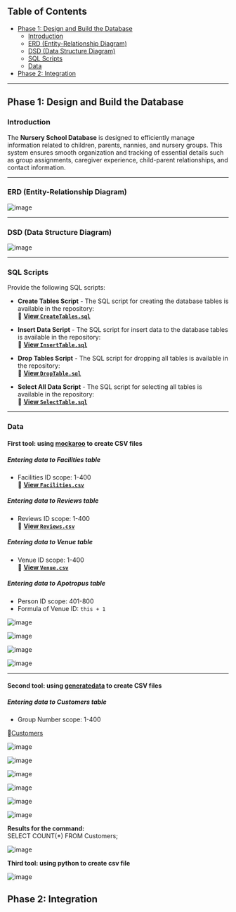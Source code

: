 
## Table of Contents  
- [Phase 1: Design and Build the Database](#phase-1-design-and-build-the-database)  
  - [Introduction](#introduction)  
  - [ERD (Entity-Relationship Diagram)](#erd-entity-relationship-diagram)  
  - [DSD (Data Structure Diagram)](#dsd-data-structure-diagram)  
  - [SQL Scripts](#sql-scripts)  
  - [Data](#data)  
- [Phase 2: Integration](#phase-2-integration)  

---

## Phase 1: Design and Build the Database  

### Introduction  

The **Nursery School Database** is designed to efficiently manage information related to children, parents, nannies, and nursery groups. This system ensures smooth organization and tracking of essential details such as group assignments, caregiver experience, child-parent relationships, and contact information.  

---

### ERD (Entity-Relationship Diagram)  
![image](https://github.com/user-attachments/assets/d5b40409-fc1b-4980-ae7e-56ee42eb001b)

---

### DSD (Data Structure Diagram)  
![image](https://github.com/user-attachments/assets/9e3fdab6-c707-408e-982b-08ae5caff077)

---

### SQL Scripts  

Provide the following SQL scripts:  

- **Create Tables Script** - The SQL script for creating the database tables is available in the repository:  
📜 **[View `CreateTables.sql`](https://github.com/EfratAharoni/DBProject5785/blob/main/Phase1/scripts/CreateTables.sql)**  

- **Insert Data Script** - The SQL script for insert data to the database tables is available in the repository:  
📜 **[View `InsertTable.sql`](https://github.com/EfratAharoni/DBProject5785/blob/main/Phase1/scripts/InsertTable.sql)**  

- **Drop Tables Script** - The SQL script for dropping all tables is available in the repository:  
📜 **[View `DropTable.sql`](https://github.com/EfratAharoni/DBProject5785/blob/main/Phase1/scripts/DropTable.sql)**  

- **Select All Data Script** - The SQL script for selecting all tables is available in the repository:  
📜 **[View `SelectTable.sql`](https://github.com/EfratAharoni/DBProject5785/blob/main/Phase1/scripts/SelectTable.sql)**  

---

### Data  

#### First tool: using [mockaroo](https://www.mockaroo.com/) to create CSV files  

##### Entering data to **Facilities** table  
- Facilities ID scope: 1-400  
📜 **[View `Facilities.csv`](https://github.com/EfratAharoni/DBProject5785/blob/main/Phase1/mockData/Facilities.csv)**  

##### Entering data to **Reviews** table  
- Reviews ID scope: 1-400  
📜 **[View `Reviews.csv`](https://github.com/EfratAharoni/DBProject5785/blob/main/Phase1/mockData/Reviews.csv)**  

##### Entering data to **Venue** table  
- Venue ID scope: 1-400  
📜 **[View `Venue.csv`](https://github.com/EfratAharoni/DBProject5785/blob/main/Phase1/mockData/Venue.csv)**  

##### Entering data to **Apotropus** table  
- Person ID scope: 401-800  
- Formula of Venue ID: `this + 1`  

![image](https://github.com/EfratAharoni/DBProject5785/blob/main/04e7128d-3486-4f46-8bee-47a92711415e.jpg)

![image](https://github.com/EfratAharoni/DBProject5785/blob/main/31b52dde-8384-4db4-bd75-9b483d33a277.jpg)

![image](https://github.com/EfratAharoni/DBProject5785/blob/main/7ce3888e-9f3d-45c3-9f42-ae5c49d6b148.jpg)

![image](https://github.com/EfratAharoni/DBProject5785/blob/main/cc08d396-200f-4298-967e-3afac4862e7d.jpg)

---

#### Second tool: using [generatedata](https://generatedata.com/generator) to create CSV files  

##### Entering data to **Customers** table  
- Group Number scope: 1-400  

📜[Customers](https://github.com/EfratAharoni/DBProject5785/blob/main/Phase1/generateData/Customers.csv)

![image](https://github.com/EfratAharoni/DBProject5785/blob/main/aeb1af71-f630-496f-a4db-9b3e7cadc999.jpg)

![image](https://github.com/user-attachments/assets/e0ad3be9-12b5-424c-9c41-cd0ba2a878f4)

![image](https://github.com/EfratAharoni/DBProject5785/blob/main/c6f3a9f6-e33e-4f4a-ac13-814db44a59db.jpg)

![image](https://github.com/EfratAharoni/DBProject5785/blob/main/ca343bc7-3d08-4c86-b503-d5b1f49d8346.jpg)

![image](https://github.com/EfratAharoni/DBProject5785/blob/main/a7454879-58ff-4609-8b6f-77c3f05a37a3.jpg)

![image](https://github.com/user-attachments/assets/f74ee7df-b1ce-464a-84f0-94cf67f63bb1) 

**Results for the command:**  
SELECT COUNT(*) FROM Customers;

![image](https://github.com/user-attachments/assets/8255ff92-1127-496f-8bdc-a4a3afd1306d)

**Third tool: using python to create csv file**

![image](https://github.com/user-attachments/assets/120066cb-701d-4610-a6f2-7aa5b1bb1cc8)

## Phase 2: Integration 
